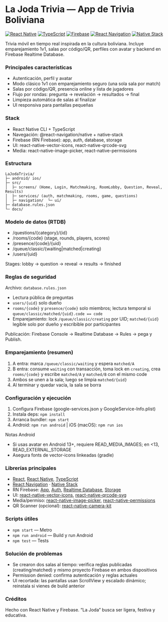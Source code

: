 # La Joda Trivia — App de Trivia Boliviana

[![React Native](https://img.shields.io/badge/React%20Native-0.81.x-61DAFB?logo=react&logoColor=white)](https://reactnative.dev/)
[![TypeScript](https://img.shields.io/badge/TypeScript-5.x-3178C6?logo=typescript&logoColor=white)](https://www.typescriptlang.org/)
[![Firebase](https://img.shields.io/badge/Firebase-Auth%20%7C%20Realtime%20DB%20%7C%20Storage-FFCA28?logo=firebase&logoColor=black)](https://firebase.google.com/docs)
[![React Navigation](https://img.shields.io/badge/React%20Navigation-7.x-CA4245?logo=react&logoColor=white)](https://reactnavigation.org/)
[![Native Stack](https://img.shields.io/badge/Native%20Stack-7.x-000000)](https://reactnavigation.org/docs/native-stack/)

Trivia móvil en tiempo real inspirada en la cultura boliviana. Incluye emparejamiento 1v1, salas por código/QR, perfiles con avatar y backend en Firebase Realtime Database.

### Principales características
- Autenticación, perfil y avatar
- Modo clásico 1v1 con emparejamiento seguro (una sola sala por match)
- Salas por código/QR, presencia online y lista de jugadores
- Flujo por rondas: pregunta → revelación → resultados → final
- Limpieza automática de salas al finalizar
- UI responsiva para pantallas pequeñas

### Stack
- React Native CLI + TypeScript
- Navegación: @react-navigation/native + native-stack
- Firebase (RN Firebase): app, auth, database, storage
- UI: react-native-vector-icons, react-native-qrcode-svg
- Media: react-native-image-picker, react-native-permissions

### Estructura
```
LaJodaTrivia/
├─ android/ ios/
├─ src/
│  ├─ screens/ (Home, Login, Matchmaking, RoomLobby, Question, Reveal, Results)
│  ├─ services/ (auth, matchmaking, rooms, game, questions)
│  ├─ navigation/  └─ ui/
├─ database.rules.json
└─ docs/
```

### Modelo de datos (RTDB)
- /questions/{category}/{id}
- /rooms/{code} (stage, rounds, players, scores)
- /presence/{code}/{uid}
- /queue/classic/{waiting|matched|creating}
- /users/{uid}

Stages: lobby → question → reveal → results → finished

### Reglas de seguridad
Archivo: `database.rules.json`
- Lectura pública de preguntas
- `users/{uid}` solo dueño
- `rooms/{code}` y `presence/{code}` solo miembros; lectura temporal si `queue/classic/matched/{uid}.code == code`
- Emparejamiento: lock `/queue/classic/creating` por UID; `matched/{uid}` legible solo por dueño y escribible por participantes

Publicación: Firebase Console → Realtime Database → Rules → pega y Publish.

### Emparejamiento (resumen)
1) A entra: marca `/queue/classic/waiting` y espera `matched/A`
2) B entra: consume `waiting` con transacción, toma lock en `creating`, crea `rooms/{code}` y escribe `matched/A` y `matched/B` con el mismo code
3) Ambos se unen a la sala; luego se limpia `matched/{uid}`
4) Al terminar y quedar vacía, la sala se borra

### Configuración y ejecución
1) Configura Firebase (google-services.json y GoogleService-Info.plist)
2) Instala deps: `npm install`
3) Arranca bundler: `npm start`
4) Android: `npm run android`  |  iOS (macOS): `npm run ios`

Notas Android
- Si usas avatar en Android 13+, requiere READ_MEDIA_IMAGES; en <13, READ_EXTERNAL_STORAGE
- Asegura fonts de vector-icons linkeadas (gradle)

### Librerías principales
- [React](https://react.dev/), [React Native](https://reactnative.dev/), [TypeScript](https://www.typescriptlang.org/)
- [React Navigation](https://reactnavigation.org/) · [Native Stack](https://reactnavigation.org/docs/native-stack/)
- RN Firebase: [App](https://rnfirebase.io/), [Auth](https://rnfirebase.io/auth/usage), [Realtime Database](https://rnfirebase.io/database/usage), [Storage](https://rnfirebase.io/storage/usage)
- UI: [react-native-vector-icons](https://github.com/oblador/react-native-vector-icons), [react-native-qrcode-svg](https://github.com/awesomejerry/react-native-qrcode-svg)
- Media/permiso: [react-native-image-picker](https://github.com/react-native-image-picker/react-native-image-picker), [react-native-permissions](https://github.com/zoontek/react-native-permissions)
- QR Scanner (opcional): [react-native-camera-kit](https://github.com/teslamotors/react-native-camera-kit)

### Scripts útiles
- `npm start` — Metro
- `npm run android` — Build y run Android
- `npm test` — Tests

### Solución de problemas
- Se crearon dos salas al tiempo: verifica reglas publicadas (creating/matched) y mismo proyecto Firebase en ambos dispositivos
- Permission denied: confirma autenticación y reglas actuales
- UI recortada: las pantallas usan ScrollView y escalado dinámico; reinstala si vienes de build anterior

### Créditos
Hecho con React Native y Firebase. “La Joda” busca ser ligera, festiva y educativa.
